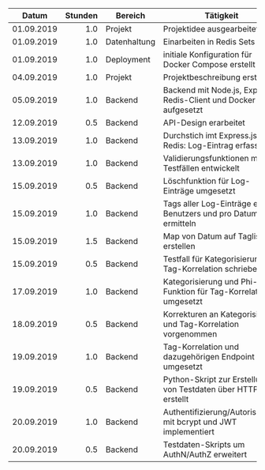 | Datum      | Stunden | Bereich      | Tätigkeit                                                        |
|------------|--------:|--------------|------------------------------------------------------------------|
| 01.09.2019 |     1.0 | Projekt      | Projektidee ausgearbeitet                                        |
| 01.09.2019 |     1.0 | Datenhaltung | Einarbeiten in Redis Sets                                        |
| 01.09.2019 |     1.0 | Deployment   | initiale Konfiguration für Docker Compose erstellt               |
| 04.09.2019 |     1.0 | Projekt      | Projektbeschreibung erstellt                                     |
| 05.09.2019 |     1.0 | Backend      | Backend mit Node.js, Express, Redis-Client und Docker aufgesetzt |
| 12.09.2019 |     0.5 | Backend      | API-Design erarbeitet                                            |
| 13.09.2019 |     1.0 | Backend      | Durchstich imt Express.js und Redis: Log-Eintrag erfassen        |
| 13.09.2019 |     1.0 | Backend      | Validierungsfunktionen mit Testfällen entwickelt                 |
| 15.09.2019 |     0.5 | Backend      | Löschfunktion für Log-Einträge umgesetzt                         |
| 15.09.2019 |     1.0 | Backend      | Tags aller Log-Einträge eines Benutzers und pro Datum ermitteln  |
| 15.09.2019 |     1.5 | Backend      | Map von Datum auf Tagliste erstellen                             |
| 15.09.2019 |     0.5 | Backend      | Testfall für Kategorisierung der Tag-Korrelation schrieben       |
| 17.09.2019 |     1.0 | Backend      | Kategorisierung und Phi-Funktion für Tag-Korrelation umgesetzt   |
| 18.09.2019 |     0.5 | Backend      | Korrekturen an Kategorisierung und Tag-Korrelation vorgenommen   |
| 19.09.2019 |     1.0 | Backend      | Tag-Korrelation und dazugehörigen Endpoint umgesetzt             |
| 19.09.2019 |     0.5 | Backend      | Python-Skript zur Erstellung von Testdaten über HTTP erstellt    |
| 20.09.2019 |     1.0 | Backend      | Authentifizierung/Autorisierung mit bcrypt und JWT implementiert |
| 20.09.2019 |     0.5 | Backend      | Testdaten-Skripts um AuthN/AuthZ erweitert                       |
